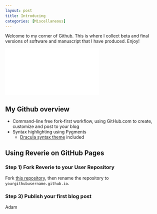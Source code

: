 ```yaml
---
layout: post
title: Introducing
categories: [Miscellaneous]
---
```


Welcome to my corner of Github. This is where I collect beta and final versions of software and manuscript that I have produced. Enjoy!

![](/images/logo.pdf)

## My Github overview

- Command-line free fork-first workflow, using GitHub.com to create, customize and post to your blog
- Syntax highlighting using Pygments
    - [Dracula syntax theme](https://draculatheme.com/) included

<div style="text-align: center;">
 <script async type="text/javascript" src="//cdn.carbonads.com/carbon.js?serve=CE7D6KJY&placement=wwwamitmerchantcom" id="_carbonads_js"></script>
</div>

## Using Reverie on GitHub Pages

### Step 1) Fork Reverie to your User Repository

Fork [this repository](https://github.com/amitmerchant1990/reverie), then rename the repository to `yourgithubusername.github.io`.


### Step 3) Publish your first blog post


Adam
